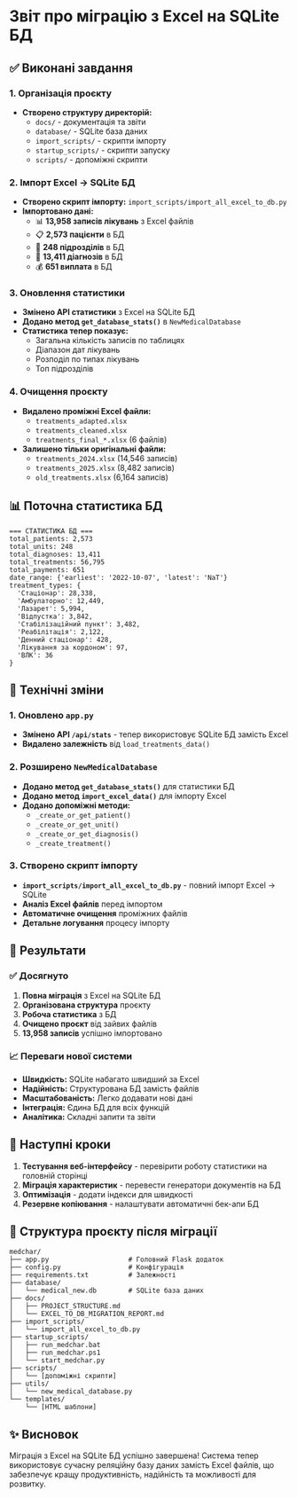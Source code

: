 # Звіт про міграцію з Excel на SQLite БД

## ✅ Виконані завдання

### 1. Організація проєкту

- **Створено структуру директорій:**
  - `docs/` - документація та звіти
  - `database/` - SQLite база даних
  - `import_scripts/` - скрипти імпорту
  - `startup_scripts/` - скрипти запуску
  - `scripts/` - допоміжні скрипти

### 2. Імпорт Excel → SQLite БД

- **Створено скрипт імпорту:** `import_scripts/import_all_excel_to_db.py`
- **Імпортовано дані:**
  - 📊 **13,958 записів лікувань** з Excel файлів
  - 📋 **2,573 пацієнти** в БД
  - 🏥 **248 підрозділів** в БД
  - 🔬 **13,411 діагнозів** в БД
  - 💰 **651 виплата** в БД

### 3. Оновлення статистики

- **Змінено API статистики** з Excel на SQLite БД
- **Додано метод `get_database_stats()`** в `NewMedicalDatabase`
- **Статистика тепер показує:**
  - Загальна кількість записів по таблицях
  - Діапазон дат лікувань
  - Розподіл по типах лікувань
  - Топ підрозділів

### 4. Очищення проєкту

- **Видалено проміжні Excel файли:**
  - `treatments_adapted.xlsx`
  - `treatments_cleaned.xlsx`
  - `treatments_final_*.xlsx` (6 файлів)
- **Залишено тільки оригінальні файли:**
  - `treatments_2024.xlsx` (14,546 записів)
  - `treatments_2025.xlsx` (8,482 записів)
  - `old_treatments.xlsx` (6,164 записів)

## 📊 Поточна статистика БД

```
=== СТАТИСТИКА БД ===
total_patients: 2,573
total_units: 248
total_diagnoses: 13,411
total_treatments: 56,795
total_payments: 651
date_range: {'earliest': '2022-10-07', 'latest': 'NaT'}
treatment_types: {
  'Стаціонар': 28,338,
  'Амбулаторно': 12,449,
  'Лазарет': 5,994,
  'Відпустка': 3,842,
  'Стабілізаційний пункт': 3,482,
  'Реабілітація': 2,122,
  'Денний стаціонар': 428,
  'Лікування за кордоном': 97,
  'ВЛК': 36
}
```

## 🔧 Технічні зміни

### 1. Оновлено `app.py`

- **Змінено API `/api/stats`** - тепер використовує SQLite БД замість Excel
- **Видалено залежність** від `load_treatments_data()`

### 2. Розширено `NewMedicalDatabase`

- **Додано метод `get_database_stats()`** для статистики БД
- **Додано метод `import_excel_data()`** для імпорту Excel
- **Додано допоміжні методи:**
  - `_create_or_get_patient()`
  - `_create_or_get_unit()`
  - `_create_or_get_diagnosis()`
  - `_create_treatment()`

### 3. Створено скрипт імпорту

- **`import_scripts/import_all_excel_to_db.py`** - повний імпорт Excel → SQLite
- **Аналіз Excel файлів** перед імпортом
- **Автоматичне очищення** проміжних файлів
- **Детальне логування** процесу імпорту

## 🎯 Результати

### ✅ Досягнуто

1. **Повна міграція** з Excel на SQLite БД
2. **Організована структура** проєкту
3. **Робоча статистика** з БД
4. **Очищено проєкт** від зайвих файлів
5. **13,958 записів** успішно імпортовано

### 📈 Переваги нової системи

- **Швидкість:** SQLite набагато швидший за Excel
- **Надійність:** Структурована БД замість файлів
- **Масштабованість:** Легко додавати нові дані
- **Інтеграція:** Єдина БД для всіх функцій
- **Аналітика:** Складні запити та звіти

## 🚀 Наступні кроки

1. **Тестування веб-інтерфейсу** - перевірити роботу статистики на головній сторінці
2. **Міграція характеристик** - перевести генератори документів на БД
3. **Оптимізація** - додати індекси для швидкості
4. **Резервне копіювання** - налаштувати автоматичні бек-апи БД

## 📁 Структура проєкту після міграції

```
medchar/
├── app.py                    # Головний Flask додаток
├── config.py                 # Конфігурація
├── requirements.txt          # Залежності
├── database/
│   └── medical_new.db        # SQLite база даних
├── docs/
│   ├── PROJECT_STRUCTURE.md
│   └── EXCEL_TO_DB_MIGRATION_REPORT.md
├── import_scripts/
│   └── import_all_excel_to_db.py
├── startup_scripts/
│   ├── run_medchar.bat
│   ├── run_medchar.ps1
│   └── start_medchar.py
├── scripts/
│   └── [допоміжні скрипти]
├── utils/
│   └── new_medical_database.py
└── templates/
    └── [HTML шаблони]
```

## ✨ Висновок

Міграція з Excel на SQLite БД успішно завершена! Система тепер використовує сучасну реляційну базу даних замість Excel файлів, що забезпечує кращу продуктивність, надійність та можливості для розвитку.

